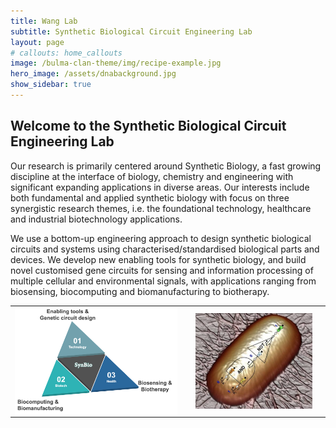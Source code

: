 ```yaml
---
title: Wang Lab
subtitle: Synthetic Biological Circuit Engineering Lab
layout: page
# callouts: home_callouts
image: /bulma-clan-theme/img/recipe-example.jpg
hero_image: /assets/dnabackground.jpg
show_sidebar: true 
---
```


## Welcome to the Synthetic Biological Circuit Engineering Lab

Our research is primarily centered around Synthetic Biology, a fast growing discipline at the interface of biology, chemistry and engineering with significant expanding applications in diverse areas. Our interests include both fundamental and applied synthetic biology with focus on three synergistic research themes, i.e. the foundational technology, healthcare and industrial biotechnology applications. 

We use a bottom-up engineering approach to design synthetic biological circuits and systems using characterised/standardised biological parts and devices. We develop new enabling tools for synthetic biology, and build novel customised gene circuits for sensing and information processing of multiple cellular and environmental signals, with applications ranging from biosensing, biocomputing and biomanufacturing to biotherapy. 


<div style="text-align:center">
<table>
<tr>
<td width="52%">
<img src="assets/e1.png"  style="vertical-align:middle;width:100%">
</td>
<td width="2%">
</td>
<td width="38%">
<img src="assets/index_en_2.png" style="vertical-align:middle;width:100%">
</td>
<td width="2%">
</td>
</tr>
</table>
</div>

<!-- <img alt="" src="assets/e1.png" style=" width:80%"> -->
